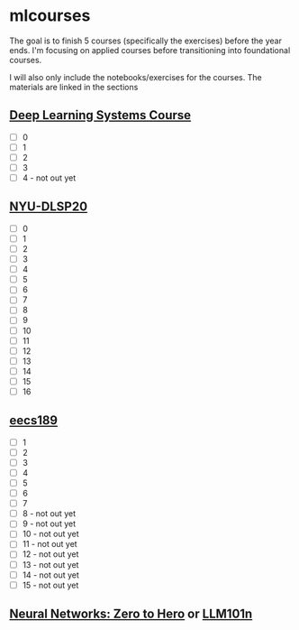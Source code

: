 # mlcourses
The goal is to finish 5 courses (specifically the exercises) before the year ends. I'm focusing on applied courses before transitioning into foundational courses.


I will also only include the notebooks/exercises for the courses. The materials are linked in the sections

## [Deep Learning Systems Course](https://dlsyscourse.org/assignments/)
- [ ] 0
- [ ] 1
- [ ] 2
- [ ] 3
- [ ] 4 - not out yet

## [NYU-DLSP20](https://github.com/atcold/NYU-DLSP20)
- [ ] 0
- [ ] 1
- [ ] 2
- [ ] 3
- [ ] 4
- [ ] 5
- [ ] 6
- [ ] 7
- [ ] 8
- [ ] 9
- [ ] 10
- [ ] 11
- [ ] 12
- [ ] 13
- [ ] 14
- [ ] 15
- [ ] 16

## [eecs189](https://eecs189.org/)
- [ ] 1
- [ ] 2
- [ ] 3
- [ ] 4
- [ ] 5
- [ ] 6
- [ ] 7
- [ ] 8 - not out yet
- [ ] 9 - not out yet
- [ ] 10 - not out yet
- [ ] 11 - not out yet
- [ ] 12 - not out yet
- [ ] 13 - not out yet
- [ ] 14 - not out yet
- [ ] 15 - not out yet

## [Neural Networks: Zero to Hero](https://karpathy.ai/zero-to-hero.html)  or [LLM101n](https://github.com/karpathy/LLM101n)
